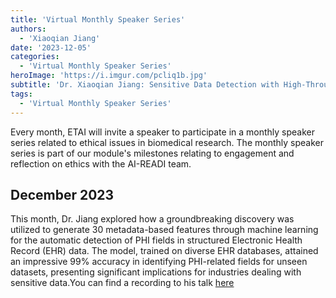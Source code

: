 ```yaml
---
title: 'Virtual Monthly Speaker Series'
authors:
  - 'Xiaoqian Jiang'
date: '2023-12-05'
categories:
  - 'Virtual Monthly Speaker Series'
heroImage: 'https://i.imgur.com/pcliq1b.jpg'
subtitle: 'Dr. Xiaoqian Jiang: Sensitive Data Detection with High-Throughput Machine Learning Models in Electronic Health Records'
tags:
  - 'Virtual Monthly Speaker Series'
---
```


Every month, ETAI will invite a speaker to participate in a monthly speaker series related to ethical issues in biomedical research. The monthly speaker series is part of our module's milestones relating to engagement and reflection on ethics with the AI-READI team.

## December 2023

This month, Dr. Jiang explored how a groundbreaking discovery was utilized to generate 30 metadata-based features through machine learning for the automatic detection of PHI fields in structured Electronic Health Record (EHR) data. The model, trained on diverse EHR databases, attained an impressive 99% accuracy in identifying PHI-related fields for unseen datasets, presenting significant implications for industries dealing with sensitive data.You can find a recording to his talk [here](https://public.3.basecamp.com/p/oyZRyATXk54EDGtEv3vXY9Mb)
